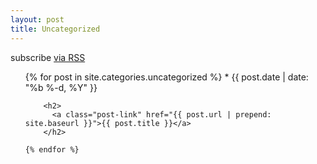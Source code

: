 ```yaml
---
layout: post
title: Uncategorized
---
```


<p class="rss-subscribe">subscribe <a href="{{ "/feed.xml" | prepend: site.baseurl }}">via RSS</a></p>

<ul class="post-list">
{% for post in site.categories.uncategorized %}
      *
        <span class="post-meta">{{ post.date | date: "%b %-d, %Y" }}</span>

        <h2>
          <a class="post-link" href="{{ post.url | prepend: site.baseurl }}">{{ post.title }}</a>
        </h2>

    {% endfor %}
  </ul>

